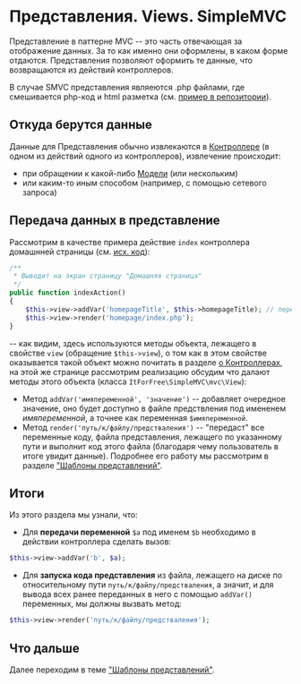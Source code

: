 
# Представления. Views. SimpleMVC

Представление в паттерне MVC -- это часть отвечающая за отображение данных. За то как именно они оформлены, в каком форме отдаются. Представления позволяют оформить те данные, что возвращаются из действий контроллеров.

В случае SMVC представления являеются .php файлами, где смешивается php-код и html разметка (см. [пример в репозитории](https://github.com/it-for-free/SimpleMVC-example/blob/master/application/views/homepage/index.php#L1)).

## Откуда берутся данные

Данные для Представления обычно извлекаются в [Контроллере](Controllers.md) (в одном из действий одного из контроллеров), извлечение происходит:
* при обращении к какой-либо [Модели](Models.md) (или нескольким) 
* или каким-то иным способом (например, с помощью сетевого запроса)

## Передача данных в представление

Рассмотрим в качестве примера действие `index` контроллера домашнней страницы (см. [исх. код](https://github.com/it-for-free/SimpleMVC-example/blob/master/application/controllers/HomepageController.php#L1)):
```php
/**
 * Выводит на экран страницу "Домашняя страница"
 */
public function indexAction()
{
    $this->view->addVar('homepageTitle', $this->homepageTitle); // передаём переменную по view
    $this->view->render('homepage/index.php');
}
```
-- как видим, здесь используются методы объекта, лежащего в свойстве `view` (обращение `$this->view`), о том как в этом свойстве оказывается такой объект можно почитать в разделе [о Контроллерах](Controllers.md), на этой же странице рассмотрим реализацию обсудим что далают методы этого объекта (класса `ItForFree\SimpleMVC\mvc\View`):

* Метод `addVar('имяпеременной', 'значение')` -- добавляет очередное значение, оно будет доступно в файле предствления под имененем _имяпеременной_, а точнее как  переменная `$имяпеременной`.
* Метод `render('путь/к/файлу/предстваления')` -- "передаст" все переменные коду, файла представления, лежащего по указанному пути и выполнит код этого файла (благодаря чему пользователь в итоге увидит данные). Подробнее его работу мы рассмотрим в разделе ["Шаблоны представлений"](Templates.md).


## Итоги

Из этого раздела мы узнали, что:
* Для **передачи переменной** `$a` под именем `$b`  необходимо в действии контроллера сделать вызов:
```php
$this->view->addVar('b', $a);
```
* Для **запуска кода представления** из файла, лежащего на диске по относительному пути `путь/к/файлу/предстваления`, а значит, и для вывода всех ранее переданных в него с помощью `addVar()` переменных, мы должны вызвать метод:
```php
$this->view->render('путь/к/файлу/предстваления');
```
## Что дальше

Далее переходим в теме ["Шаблоны представлений"](Templates.md).






